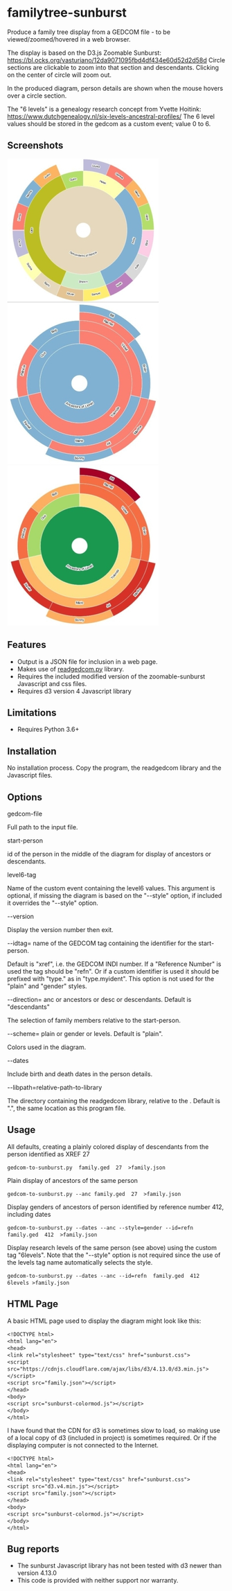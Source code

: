 # familytree-sunburst
Produce a family tree display from a GEDCOM file - to be viewed/zoomed/hovered in a web browser.

The display is based on the D3.js Zoomable Sunburst:
https://bl.ocks.org/vasturiano/12da9071095fbd4df434e60d52d2d58d
  Circle sections are clickable to zoom into that section and descendants.
Clicking on the center of circle will zoom out.

In the produced diagram, person details are shown when the mouse
hovers over a circle section.

The "6 levels" is a genealogy research concept from Yvette Hoitink:
https://www.dutchgenealogy.nl/six-levels-ancestral-profiles/
The 6 level values should be stored in the gedcom as a custom event; value 0 to 6.

## Screenshots

![plain](https://github.com/johnandrea/familytree-sunburst/blob/master/examples/plain-small.jpg)
![gender](https://github.com/johnandrea/familytree-sunburst/blob/master/examples/gender-small.jpg)
![levels](https://github.com/johnandrea/familytree-sunburst/blob/master/examples/levels-small.jpg)


## Features

- Output is a JSON file for inclusion in a web page.
- Makes use of [readgedcom.py](https://github.com/johnandrea/readgedcom) library.
- Requires the included modified version of the zoomable-sunburst Javascript and css files.
- Requires d3 version 4 Javascript library

## Limitations

- Requires Python 3.6+

## Installation

No installation process. Copy the program, the readgedcom library and the Javascript files.

## Options

gedcom-file

Full path to the input file.

start-person

id of the person in the middle of the diagram for display of ancestors or descendants.

level6-tag

Name of the custom event containing the level6 values. This argument is optional, if
missing the diagram is based on the "--style" option, if included it overrides the
"--style" option.

--version 

Display the version number then exit.

--idtag= name of the GEDCOM tag containing the identifier for the start-person.

Default is "xref", i.e. the GEDCOM INDI number. If a "Reference Number" is used
the tag should be "refn". Or if a custom identifier is used it should be prefixed
with "type." as in "type.myident". This option is not used for the "plain" and
"gender" styles.


--direction= anc or ancestors or desc or descendants. Default is "descendants"

The selection of family members relative to the start-person.

--scheme= plain or gender or levels. Default is "plain".

Colors used in the diagram.

--dates

Include birth and death dates in the person details.

--libpath=relative-path-to-library

The directory containing the readgedcom library, relative to the . Default is ".",
the same location as this program file.

## Usage

All defaults, creating a plainly colored display of descendants from the person identified
as XREF 27
```
gedcom-to-sunburst.py  family.ged  27  >family.json
```

Plain display of ancestors of the same person
```
gedcom-to-sunburst.py --anc family.ged  27  >family.json
```

Display genders of ancestors of person identified by reference number 412, including dates
```
gedcom-to-sunburst.py --dates --anc --style=gender --id=refn  family.ged  412  >family.json
```

Display research levels of the same person (see above) using the custom tag "6levels".
Note that the "--style" option is not required since the use of the levels tag name
automatically selects the style.
```
gedcom-to-sunburst.py --dates --anc --id=refn  family.ged  412  6levels >family.json
```

## HTML Page

A basic HTML page used to display the diagram might look like this:
```
<!DOCTYPE html>
<html lang="en">
<head>
<link rel="stylesheet" type="text/css" href="sunburst.css">
<script src="https://cdnjs.cloudflare.com/ajax/libs/d3/4.13.0/d3.min.js"></script>
<script src="family.json"></script>
</head>
<body>
<script src="sunburst-colormod.js"></script>
</body>
</html>
```

I have found that the CDN for d3 is sometimes slow to load, so making use of a local copy
of d3 (included in project) is sometimes required. Or if the displaying computer is not
connected to the Internet.
```
<!DOCTYPE html>
<html lang="en">
<head>
<link rel="stylesheet" type="text/css" href="sunburst.css">
<script src="d3.v4.min.js"></script>
<script src="family.json"></script>
</head>
<body>
<script src="sunburst-colormod.js"></script>
</body>
</html>
```


## Bug reports

- The sunburst Javascript library has not been tested with d3 newer than version 4.13.0
- This code is provided with neither support nor warranty.
